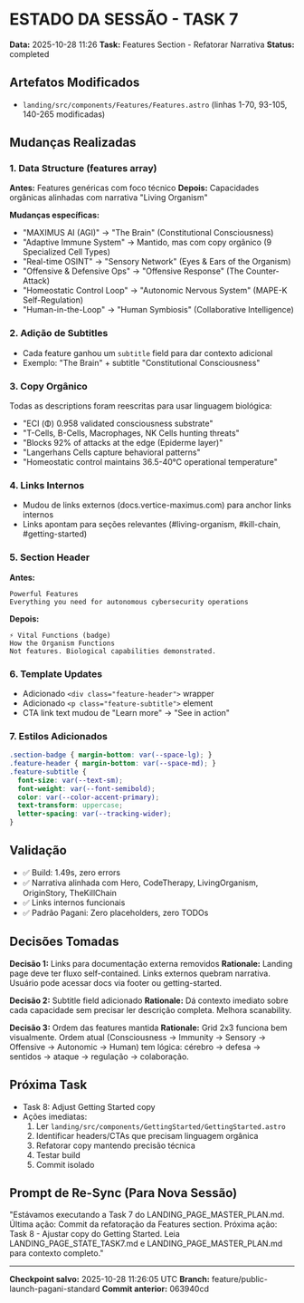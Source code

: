 # ESTADO DA SESSÃO - TASK 7

**Data:** 2025-10-28 11:26
**Task:** Features Section - Refatorar Narrativa
**Status:** completed

## Artefatos Modificados
- `landing/src/components/Features/Features.astro` (linhas 1-70, 93-105, 140-265 modificadas)

## Mudanças Realizadas

### 1. Data Structure (features array)
**Antes:** Features genéricas com foco técnico
**Depois:** Capacidades orgânicas alinhadas com narrativa "Living Organism"

**Mudanças específicas:**
- "MAXIMUS AI (AGI)" → "The Brain" (Constitutional Consciousness)
- "Adaptive Immune System" → Mantido, mas com copy orgânico (9 Specialized Cell Types)
- "Real-time OSINT" → "Sensory Network" (Eyes & Ears of the Organism)
- "Offensive & Defensive Ops" → "Offensive Response" (The Counter-Attack)
- "Homeostatic Control Loop" → "Autonomic Nervous System" (MAPE-K Self-Regulation)
- "Human-in-the-Loop" → "Human Symbiosis" (Collaborative Intelligence)

### 2. Adição de Subtitles
- Cada feature ganhou um `subtitle` field para dar contexto adicional
- Exemplo: "The Brain" + subtitle "Constitutional Consciousness"

### 3. Copy Orgânico
Todas as descriptions foram reescritas para usar linguagem biológica:
- "ECI (Φ) 0.958 validated consciousness substrate"
- "T-Cells, B-Cells, Macrophages, NK Cells hunting threats"
- "Blocks 92% of attacks at the edge (Epiderme layer)"
- "Langerhans Cells capture behavioral patterns"
- "Homeostatic control maintains 36.5-40°C operational temperature"

### 4. Links Internos
- Mudou de links externos (docs.vertice-maximus.com) para anchor links internos
- Links apontam para seções relevantes (#living-organism, #kill-chain, #getting-started)

### 5. Section Header
**Antes:**
```
Powerful Features
Everything you need for autonomous cybersecurity operations
```

**Depois:**
```
⚡ Vital Functions (badge)
How the Organism Functions
Not features. Biological capabilities demonstrated.
```

### 6. Template Updates
- Adicionado `<div class="feature-header">` wrapper
- Adicionado `<p class="feature-subtitle">` element
- CTA link text mudou de "Learn more" → "See in action"

### 7. Estilos Adicionados
```css
.section-badge { margin-bottom: var(--space-lg); }
.feature-header { margin-bottom: var(--space-md); }
.feature-subtitle {
  font-size: var(--text-sm);
  font-weight: var(--font-semibold);
  color: var(--color-accent-primary);
  text-transform: uppercase;
  letter-spacing: var(--tracking-wider);
}
```

## Validação
- ✅ Build: 1.49s, zero errors
- ✅ Narrativa alinhada com Hero, CodeTherapy, LivingOrganism, OriginStory, TheKillChain
- ✅ Links internos funcionais
- ✅ Padrão Pagani: Zero placeholders, zero TODOs

## Decisões Tomadas

**Decisão 1:** Links para documentação externa removidos
**Rationale:** Landing page deve ter fluxo self-contained. Links externos quebram narrativa. Usuário pode acessar docs via footer ou getting-started.

**Decisão 2:** Subtitle field adicionado
**Rationale:** Dá contexto imediato sobre cada capacidade sem precisar ler descrição completa. Melhora scanability.

**Decisão 3:** Ordem das features mantida
**Rationale:** Grid 2x3 funciona bem visualmente. Ordem atual (Consciousness → Immunity → Sensory → Offensive → Autonomic → Human) tem lógica: cérebro → defesa → sentidos → ataque → regulação → colaboração.

## Próxima Task
- Task 8: Adjust Getting Started copy
- Ações imediatas:
  1. Ler `landing/src/components/GettingStarted/GettingStarted.astro`
  2. Identificar headers/CTAs que precisam linguagem orgânica
  3. Refatorar copy mantendo precisão técnica
  4. Testar build
  5. Commit isolado

## Prompt de Re-Sync (Para Nova Sessão)
"Estávamos executando a Task 7 do LANDING_PAGE_MASTER_PLAN.md.
Última ação: Commit da refatoração da Features section.
Próxima ação: Task 8 - Ajustar copy do Getting Started.
Leia LANDING_PAGE_STATE_TASK7.md e LANDING_PAGE_MASTER_PLAN.md para contexto completo."

---

**Checkpoint salvo:** 2025-10-28 11:26:05 UTC
**Branch:** feature/public-launch-pagani-standard
**Commit anterior:** 063940cd

